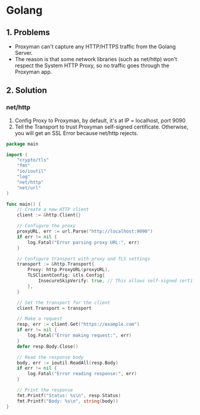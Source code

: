# Golang

## 1. Problems

* Proxyman can't capture any HTTP/HTTPS traffic from the Golang Server.
* The reason is that some network libraries (such as net/http) won't respect the System HTTP Proxy, so no traffic goes through the Proxyman app.

## 2. Solution

### net/http

1. Config Proxy to Proxyman, by default, it's at IP = localhost, port 9090
2. Tell the Transport to trust Proxyman self-signed certificate. Otherwise, you will get an SSL Error because net/http rejects.

```go
package main

import (
	"crypto/tls"
	"fmt"
	"io/ioutil"
	"log"
	"net/http"
	"net/url"
)

func main() {
	// Create a new HTTP client
	client := &http.Client{}

	// Configure the proxy
	proxyURL, err := url.Parse("http://localhost:9090")
	if err != nil {
		log.Fatal("Error parsing proxy URL:", err)
	}

	// Configure transport with proxy and TLS settings
	transport := &http.Transport{
		Proxy: http.ProxyURL(proxyURL),
		TLSClientConfig: &tls.Config{
			InsecureSkipVerify: true, // This allows self-signed certificates
		},
	}

	// Set the transport for the client
	client.Transport = transport

	// Make a request
	resp, err := client.Get("https://example.com")
	if err != nil {
		log.Fatal("Error making request:", err)
	}
	defer resp.Body.Close()

	// Read the response body
	body, err := ioutil.ReadAll(resp.Body)
	if err != nil {
		log.Fatal("Error reading response:", err)
	}

	// Print the response
	fmt.Printf("Status: %s\n", resp.Status)
	fmt.Printf("Body: %s\n", string(body))
}

```
